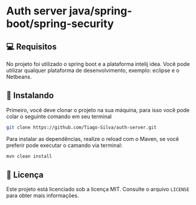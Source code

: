 # Auth server java/spring-boot/spring-security

## 💻 Requisitos

No projeto foi utilizado o spring boot e a plataforma intelij idea. Você pode utilizar qualquer plataforma de desenvolvimento, exemplo: eclipse e o Netbeans.

## 🚀 Instalando

Primeiro, você deve clonar o projeto na sua máquina, para isso você
pode colar o seguinte comando em seu terminal

```bash
git clone https://github.com/Tiago-Silva/auth-server.git
```

Para instalar as dependências, realize o reload com o Maven, se você preferir pode executar o camando via terminal:

```bash
mvn clean install
```


## 📝 Licença

Este projeto está licenciado sob a licença MIT. Consulte o arquivo `LICENSE` para obter mais informações.
